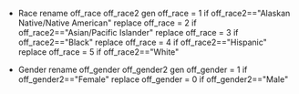 * Race
rename off_race off_race2
gen off_race = 1 if off_race2=="Alaskan Native/Native American"
replace off_race = 2 if off_race2=="Asian/Pacific Islander"
replace off_race = 3 if off_race2=="Black"
replace off_race = 4 if off_race2=="Hispanic"
replace off_race = 5 if off_race2=="White"


* Gender
rename off_gender off_gender2
gen off_gender = 1 if off_gender2=="Female"
replace off_gender = 0 if off_gender2=="Male"
